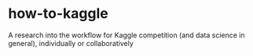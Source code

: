 # how-to-kaggle
A research into the workflow for Kaggle competition (and data science in general), individually or collaboratively
